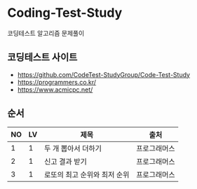 # Coding-Test-Study
코딩테스트 알고리즘 문제풀이

## 코딩테스트 사이트 ##
- https://github.com/CodeTest-StudyGroup/Code-Test-Study
- https://programmers.co.kr/
- https://www.acmicpc.net/

## 순서 ##

NO | LV | 제목 | 출처
---- | ---- | ---- | ----
1 | 1 | 두 개 뽑아서 더하기 | 프로그래머스
2 | 1 | 신고 결과 받기 | 프로그래머스
3 | 1 | 로또의 최고 순위와 최저 순위 | 프로그래머스

